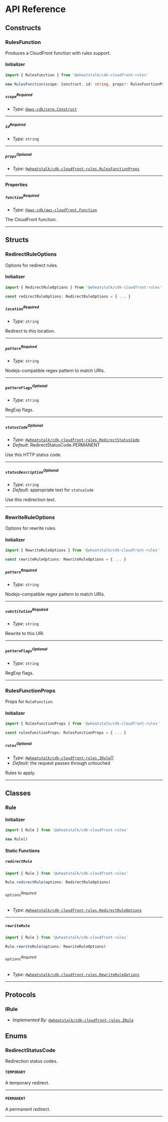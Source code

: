 # API Reference <a name="API Reference"></a>

## Constructs <a name="Constructs"></a>

### RulesFunction <a name="@wheatstalk/cdk-cloudfront-rules.RulesFunction"></a>

Produces a CloudFront function with rules support.

#### Initializer <a name="@wheatstalk/cdk-cloudfront-rules.RulesFunction.Initializer"></a>

```typescript
import { RulesFunction } from '@wheatstalk/cdk-cloudfront-rules'

new RulesFunction(scope: Construct, id: string, props?: RulesFunctionProps)
```

##### `scope`<sup>Required</sup> <a name="@wheatstalk/cdk-cloudfront-rules.RulesFunction.parameter.scope"></a>

- *Type:* [`@aws-cdk/core.Construct`](#@aws-cdk/core.Construct)

---

##### `id`<sup>Required</sup> <a name="@wheatstalk/cdk-cloudfront-rules.RulesFunction.parameter.id"></a>

- *Type:* `string`

---

##### `props`<sup>Optional</sup> <a name="@wheatstalk/cdk-cloudfront-rules.RulesFunction.parameter.props"></a>

- *Type:* [`@wheatstalk/cdk-cloudfront-rules.RulesFunctionProps`](#@wheatstalk/cdk-cloudfront-rules.RulesFunctionProps)

---



#### Properties <a name="Properties"></a>

##### `function`<sup>Required</sup> <a name="@wheatstalk/cdk-cloudfront-rules.RulesFunction.property.function"></a>

- *Type:* [`@aws-cdk/aws-cloudfront.Function`](#@aws-cdk/aws-cloudfront.Function)

The CloudFront function.

---


## Structs <a name="Structs"></a>

### RedirectRuleOptions <a name="@wheatstalk/cdk-cloudfront-rules.RedirectRuleOptions"></a>

Options for redirect rules.

#### Initializer <a name="[object Object].Initializer"></a>

```typescript
import { RedirectRuleOptions } from '@wheatstalk/cdk-cloudfront-rules'

const redirectRuleOptions: RedirectRuleOptions = { ... }
```

##### `location`<sup>Required</sup> <a name="@wheatstalk/cdk-cloudfront-rules.RedirectRuleOptions.property.location"></a>

- *Type:* `string`

Redirect to this location.

---

##### `pattern`<sup>Required</sup> <a name="@wheatstalk/cdk-cloudfront-rules.RedirectRuleOptions.property.pattern"></a>

- *Type:* `string`

Nodejs-compatible regex pattern to match URIs.

---

##### `patternFlags`<sup>Optional</sup> <a name="@wheatstalk/cdk-cloudfront-rules.RedirectRuleOptions.property.patternFlags"></a>

- *Type:* `string`

RegExp flags.

---

##### `statusCode`<sup>Optional</sup> <a name="@wheatstalk/cdk-cloudfront-rules.RedirectRuleOptions.property.statusCode"></a>

- *Type:* [`@wheatstalk/cdk-cloudfront-rules.RedirectStatusCode`](#@wheatstalk/cdk-cloudfront-rules.RedirectStatusCode)
- *Default:* RedirectStatusCode.PERMANENT

Use this HTTP status code.

---

##### `statusDescription`<sup>Optional</sup> <a name="@wheatstalk/cdk-cloudfront-rules.RedirectRuleOptions.property.statusDescription"></a>

- *Type:* `string`
- *Default:* appropriate text for `statusCode`

Use this redirection text.

---

### RewriteRuleOptions <a name="@wheatstalk/cdk-cloudfront-rules.RewriteRuleOptions"></a>

Options for rewrite rules.

#### Initializer <a name="[object Object].Initializer"></a>

```typescript
import { RewriteRuleOptions } from '@wheatstalk/cdk-cloudfront-rules'

const rewriteRuleOptions: RewriteRuleOptions = { ... }
```

##### `pattern`<sup>Required</sup> <a name="@wheatstalk/cdk-cloudfront-rules.RewriteRuleOptions.property.pattern"></a>

- *Type:* `string`

Nodejs-compatible regex pattern to match URIs.

---

##### `substitution`<sup>Required</sup> <a name="@wheatstalk/cdk-cloudfront-rules.RewriteRuleOptions.property.substitution"></a>

- *Type:* `string`

Rewrite to this URI.

---

##### `patternFlags`<sup>Optional</sup> <a name="@wheatstalk/cdk-cloudfront-rules.RewriteRuleOptions.property.patternFlags"></a>

- *Type:* `string`

RegExp flags.

---

### RulesFunctionProps <a name="@wheatstalk/cdk-cloudfront-rules.RulesFunctionProps"></a>

Props for `RuleFunction`.

#### Initializer <a name="[object Object].Initializer"></a>

```typescript
import { RulesFunctionProps } from '@wheatstalk/cdk-cloudfront-rules'

const rulesFunctionProps: RulesFunctionProps = { ... }
```

##### `rules`<sup>Optional</sup> <a name="@wheatstalk/cdk-cloudfront-rules.RulesFunctionProps.property.rules"></a>

- *Type:* [`@wheatstalk/cdk-cloudfront-rules.IRule`](#@wheatstalk/cdk-cloudfront-rules.IRule)[]
- *Default:* the request passes through untouched

Rules to apply.

---

## Classes <a name="Classes"></a>

### Rule <a name="@wheatstalk/cdk-cloudfront-rules.Rule"></a>

#### Initializer <a name="@wheatstalk/cdk-cloudfront-rules.Rule.Initializer"></a>

```typescript
import { Rule } from '@wheatstalk/cdk-cloudfront-rules'

new Rule()
```


#### Static Functions <a name="Static Functions"></a>

##### `redirectRule` <a name="@wheatstalk/cdk-cloudfront-rules.Rule.redirectRule"></a>

```typescript
import { Rule } from '@wheatstalk/cdk-cloudfront-rules'

Rule.redirectRule(options: RedirectRuleOptions)
```

###### `options`<sup>Required</sup> <a name="@wheatstalk/cdk-cloudfront-rules.Rule.parameter.options"></a>

- *Type:* [`@wheatstalk/cdk-cloudfront-rules.RedirectRuleOptions`](#@wheatstalk/cdk-cloudfront-rules.RedirectRuleOptions)

---

##### `rewriteRule` <a name="@wheatstalk/cdk-cloudfront-rules.Rule.rewriteRule"></a>

```typescript
import { Rule } from '@wheatstalk/cdk-cloudfront-rules'

Rule.rewriteRule(options: RewriteRuleOptions)
```

###### `options`<sup>Required</sup> <a name="@wheatstalk/cdk-cloudfront-rules.Rule.parameter.options"></a>

- *Type:* [`@wheatstalk/cdk-cloudfront-rules.RewriteRuleOptions`](#@wheatstalk/cdk-cloudfront-rules.RewriteRuleOptions)

---



## Protocols <a name="Protocols"></a>

### IRule <a name="@wheatstalk/cdk-cloudfront-rules.IRule"></a>

- *Implemented By:* [`@wheatstalk/cdk-cloudfront-rules.IRule`](#@wheatstalk/cdk-cloudfront-rules.IRule)



## Enums <a name="Enums"></a>

### RedirectStatusCode <a name="RedirectStatusCode"></a>

Redirection status codes.

#### `TEMPORARY` <a name="@wheatstalk/cdk-cloudfront-rules.RedirectStatusCode.TEMPORARY"></a>

A temporary redirect.

---


#### `PERMANENT` <a name="@wheatstalk/cdk-cloudfront-rules.RedirectStatusCode.PERMANENT"></a>

A permanent redirect.

---

